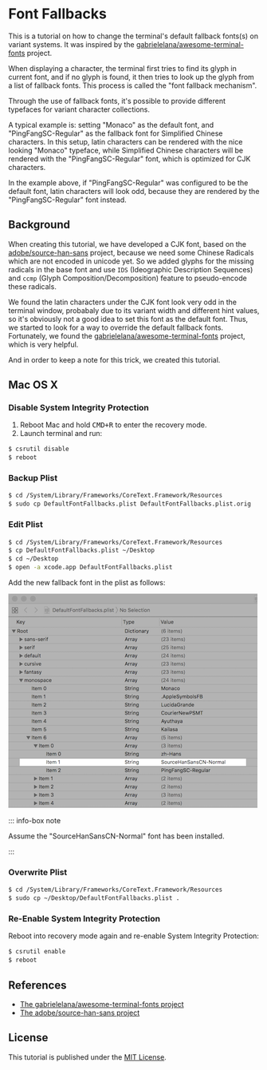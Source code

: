 Font Fallbacks
================================================
This is a tutorial on how to change the terminal's default fallback fonts(s) on
variant systems. It was inspired by the [gabrielelana/awesome-terminal-fonts][2]
project.

When displaying a character, the terminal first tries to find its glyph in
current font, and if no glyph is found, it then tries to look up the glyph from
a list of fallback fonts. This process is called the "font fallback mechanism".

Through the use of fallback fonts, it's possible to provide different typefaces
for variant character collections. 

A typical example is: setting "Monaco" as the default font, and
"PingFangSC-Regular" as the fallback font for Simplified Chinese characters.
In this setup, latin characters can be rendered with the nice looking "Monaco"
typeface, while Simplified Chinese characters will be rendered with the
"PingFangSC-Regular" font, which is optimized for CJK characters.

In the example above, if "PingFangSC-Regular" was configured to be the default
font, latin characters will look odd, because they are rendered by the
"PingFangSC-Regular" font instead.

Background
-------------
When creating this tutorial, we have developed a CJK font, based on the
[adobe/source-han-sans][3] project, because we need some Chinese Radicals which
are not encoded in unicode yet. So we added glyphs for the missing radicals in
the base font and use ``IDS`` (Ideographic Description Sequences) and ``ccmp``
(Glyph Composition/Decomposition) feature to pseudo-encode these radicals.

We found the latin characters under the CJK font look very odd in the terminal
window, probabaly due to its variant width and different hint values, so it's
obviously not a good idea to set this font as the default font. Thus, we started
to look for a way to override the default fallback fonts. Fortunately, we found
the [gabrielelana/awesome-terminal-fonts][2] project, which is very helpful.

And in order to keep a note for this trick, we created this tutorial.

Mac OS X
-------------

### Disable System Integrity Protection ###

1. Reboot Mac and hold <kbd>CMD+R</kbd> to enter the recovery mode.
1. Launch terminal and run:
```bash
$ csrutil disable
$ reboot
```

### Backup Plist ###
```bash
$ cd /System/Library/Frameworks/CoreText.Framework/Resources
$ sudo cp DefaultFontFallbacks.plist DefaultFontFallbacks.plist.orig
```

### Edit Plist ###
```bash
$ cd /System/Library/Frameworks/CoreText.Framework/Resources
$ cp DefaultFontFallbacks.plist ~/Desktop
$ cd ~/Desktop
$ open -a xcode.app DefaultFontFallbacks.plist
```

Add the new fallback font in the plist as follows:

<img src="images/default-font-fallbacks-plist.png" alt="DefaultFontFallbacks.plist" />

::: info-box note

Assume the "SourceHanSansCN-Normal" font has been installed.

:::

### Overwrite Plist ###
```bash
$ cd /System/Library/Frameworks/CoreText.Framework/Resources
$ sudo cp ~/Desktop/DefaultFontFallbacks.plist .
```

### Re-Enable System Integrity Protection ###

Reboot into recovery mode again and re-enable System Integrity Protection:
```bash
$ csrutil enable
$ reboot
```

References
----------
* [The gabrielelana/awesome-terminal-fonts project][2]
* [The adobe/source-han-sans project][3]

[1]:  https://opensource.org/licenses/MIT "The MIT License (MIT)"
[2]:  https://github.com/gabrielelana/awesome-terminal-fonts "The gabrielelana/awesome-terminal-fonts"
[3]:  https://github.com/adobe-fonts/source-han-sans "The adobe/source-han-sans project"

License
-------
This tutorial is published under the [MIT License][1].
